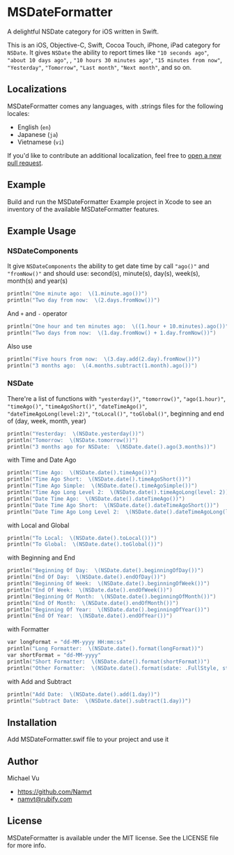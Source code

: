 # MSDateFormatter

A delightful NSDate category for iOS written in Swift.

This is an iOS, Objective-C, Swift, Cocoa Touch, iPhone, iPad category for `NSDate`. It gives `NSDate` the ability to report times like `"10 seconds ago"`, `"about 10 days ago"`, , `"10 hours 30 minutes ago"`, `"15 minutes from now"`, `"Yesterday"`, `"Tomorrow"`, `"Last month"`, `"Next month"`, and so on.



## Localizations

MSDateFormatter comes any languages, with .strings files for the following locales:

- English (`en`)
- Japanese (`ja`)
- Vietnamese (`vi`)

If you'd like to contribute an additional localization, feel free to [open a new pull request](https://github.com/Namvt/MSDateFormatter/pulls).

## Example

Build and run the MSDateFormatter Example project in Xcode to see an inventory of the available MSDateFormatter features.

## Example Usage

### NSDateComponents

It give `NSDateComponents` the ability to get date time by call `"ago()"` and `"fromNow()"` and should use: second(s), minute(s), day(s), week(s), month(s) and year(s)

```objective-c
println("One minute ago:  \(1.minute.ago())")
println("Two day from now:  \(2.days.fromNow())")
```

And `+` and `-` operator

```objective-c
println("One hour and ten minutes ago:  \((1.hour + 10.minutes).ago())")
println("Two days from now:  \(1.day.fromNow() + 1.day.fromNow())")
```

Also use

```objective-c
println("Five hours from now:  \(3.day.add(2.day).fromNow())")
println("3 months ago:  \(4.months.subtract(1.month).ago())")
```

### NSDate

There're a list of functions with `"yesterday()"`, `"tomorrow()"`, `"ago(1.hour)"`, `"timeAgo()"`, `"timeAgoShort()"`, `"dateTimeAgo()"`, `"dateTimeAgoLong(level:2)"`, `"toLocal()"`, `"toGlobal()"`, beginning and end of (day, week, month, year)

```objective-c
println("Yesterday:  \(NSDate.yesterday())")
println("Tomorrow:  \(NSDate.tomorrow())")
println("3 months ago for NSDate:  \(NSDate.date().ago(3.months))")
```

with Time and Date Ago

```objective-c
println("Time Ago:  \(NSDate.date().timeAgo())")
println("Time Ago Short:  \(NSDate.date().timeAgoShort())")
println("Time Ago Simple:  \(NSDate.date().timeAgoSimple())")
println("Time Ago Long Level 2:  \(NSDate.date().timeAgoLong(level: 2))")
println("Date Time Ago:  \(NSDate.date().dateTimeAgo())")
println("Date Time Ago Short:  \(NSDate.date().dateTimeAgoShort())")
println("Date Time Ago Long Level 2:  \(NSDate.date().dateTimeAgoLong(level: 2))")
```

with Local and Global

```objective-c
println("To Local:  \(NSDate.date().toLocal())")
println("To Global:  \(NSDate.date().toGlobal())")
```

with Beginning and End

```objective-c
println("Beginning Of Day:  \(NSDate.date().beginningOfDay())")
println("End Of Day:  \(NSDate.date().endOfDay())")
println("Beginning Of Week:  \(NSDate.date().beginningOfWeek())")
println("End Of Week:  \(NSDate.date().endOfWeek())")
println("Beginning Of Month:  \(NSDate.date().beginningOfMonth())")
println("End Of Month:  \(NSDate.date().endOfMonth())")
println("Beginning Of Year:  \(NSDate.date().beginningOfYear())")
println("End Of Year:  \(NSDate.date().endOfYear())")
```

with Formatter

```objective-c
var longFormat = "dd-MM-yyyy HH:mm:ss"
println("Long Formatter:  \(NSDate.date().format(longFormat))")
var shortFormat = "dd-MM-yyyy"
println("Short Formatter:  \(NSDate.date().format(shortFormat))")
println("Other Formatter:  \(NSDate.date().format(sdate: .FullStyle, stime: .NoStyle))")
```

with Add and Subtract

```objective-c
println("Add Date:  \(NSDate.date().add(1.day))")
println("Subtract Date:  \(NSDate.date().subtract(1.day))")
```

## Installation

Add MSDateFormatter.swif file to your project and use it

## Author

Michael Vu

- https://github.com/Namvt
- namvt@rubify.com

## License

MSDateFormatter is available under the MIT license. See the LICENSE file for more info.

